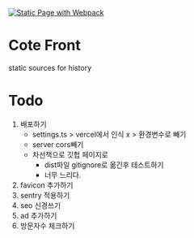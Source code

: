 [![Static Page with Webpack](https://github.com/shseok/cote-front/actions/workflows/workflow.yml/badge.svg)](https://github.com/shseok/cote-front/actions/workflows/workflow.yml)
# Cote Front

static sources for history


# Todo
1. 배포하기 
   - settings.ts > vercel에서 인식 x > 환경변수로 빼기
   - server cors빼기
   - 차선책으로 깃헙 페이지로
     - dist파일 gitignore로 옮긴후 테스트하기
     - 너무 느리다.
2. favicon 추가하기 
3. sentry 적용하기 
4. seo 신경쓰기 
5. ad 추가하기
6. 방문자수 체크하기